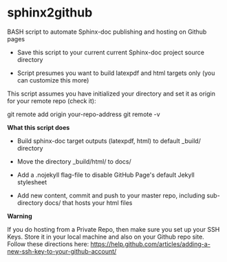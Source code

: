 # sphinx2github

BASH script to automate Sphinx-doc publishing and hosting on Github pages

* Save this script to your current current Sphinx-doc project source directory

* Script presumes you want to build latexpdf and html targets only (you can customize this more)

This script assumes you have initialized your directory and set it as origin for your remote repo (check it):

git remote add origin your-repo-address
git remote -v

**What this script does**

* Build sphinx-doc target outputs (latexpdf, html) to default _build/ directory

* Move the directory _build/html/ to docs/

* Add a .nojekyll flag-file to disable GitHub Page's default Jekyll stylesheet

* Add new content, commit and push to your master repo, including sub-directory docs/ that hosts your html files

**Warning**

  If you do hosting from a Private Repo, then make sure you set up your SSH Keys.
  Store it in your local machine and also on your Github repo site. Follow these directions here: https://help.github.com/articles/adding-a-new-ssh-key-to-your-github-account/





  
